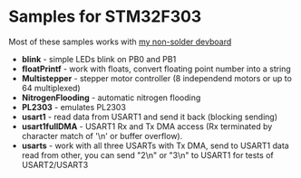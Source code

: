 Samples for STM32F303 
=================================

Most of these samples works with [my non-solder devboard](https://github.com/eddyem/stm32samples/tree/master/F0_F1_F3-LQFP48_testboard)

- **blink** - simple LEDs blink on PB0 and PB1
- **floatPrintf** - work with floats, convert floating point number into a string
- **Multistepper** - stepper motor controller (8 independend motors or up to 64 multiplexed)
- **NitrogenFlooding** - automatic nitrogen flooding
- **PL2303** - emulates PL2303
- **usart1** - read data from USART1 and send it back (blocking sending)
- **usart1fullDMA** - USART1 Rx and Tx DMA access (Rx terminated by character match of '\n' or buffer overflow).
- **usarts** - work with all three USARTs with Tx DMA, send to USART1 data read from other, you can send "2\n" or "3\n" to USART1 for tests of USART2/USART3
